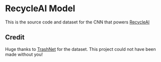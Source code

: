 # RecycleAI Model
This is the source code and dataset for the CNN that powers [RecycleAI](https://github.com/hellonearth311/RecycleAI)

## Credit
Huge thanks to [TrashNet](https://github.com/garythung/trashnet) for the dataset. This project could not have been made without you!